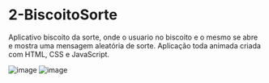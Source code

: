 # 2-BiscoitoSorte

Aplicativo biscoito da sorte, onde o usuario no biscoito e o mesmo se abre e mostra uma mensagem aleatória de sorte. Aplicação toda animada criada com HTML, CSS e JavaScript.
 
![image](https://github.com/mviniciussb/biscoito-da-sorte/assets/108037526/ac11810a-430e-4ae7-ab91-51c52cd0974c)
![image](https://github.com/mviniciussb/biscoito-da-sorte/assets/108037526/1be04e2c-88d4-4797-bfa6-ef1e4384b69e)
